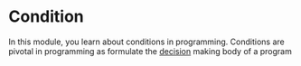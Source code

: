 # Condition

In this module, you learn about conditions in programming. Conditions are pivotal in programming as formulate the [decision]() making body of a program

